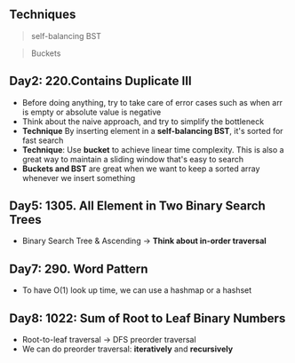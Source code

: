 ## Techniques 

> self-balancing BST 

> Buckets

## Day2: 220.Contains Duplicate III 

* Before doing anything, try to take care of error cases such as when arr is empty or absolute value is negative
* Think about the naive approach, and try to simplify the bottleneck
* **Technique** By inserting element in a **self-balancing BST**, it's sorted for fast search 
* **Technique**: Use **bucket** to achieve linear time complexity. This is also a great way to maintain a sliding window that's easy to search 
* **Buckets and BST** are great when we want to keep a sorted array whenever we insert something 

## Day5: 1305. All Element in Two Binary Search Trees 

* Binary Search Tree & Ascending -> **Think about in-order traversal** 

## Day7: 290. Word Pattern 

* To have O(1) look up time, we can use a hashmap or a hashset

## Day8: 1022: Sum of Root to Leaf Binary Numbers 

* Root-to-leaf traversal -> DFS preorder traversal 
* We can do preorder traversal: **iteratively** and **recursively**
